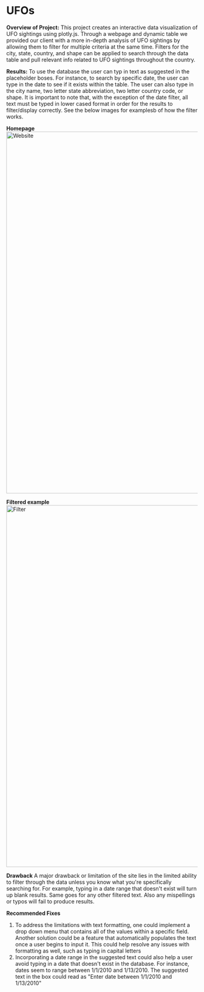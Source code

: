 # UFOs

**Overview of Project:**
This project creates an interactive data visualization of UFO sightings using plotly.js. Through a webpage and dynamic table we provided our client with a more in-depth analysis of UFO sightings by allowing them to filter for multiple criteria at the same time. Filters for the city, state, country, and shape can be applied to search through the data table and pull relevant info related to UFO sightings throughout the country.

**Results:** 
To use the database the user can typ in text as suggested in the placeholder boses. For instance, to search by specific date, the user can type in the date to see if it exists within the table. The user can also type in the city name, two letter state abbreviation, two letter country code, or shape. It is important to note that, with the exception of the date filter, all text must be typed in lower cased format in order for the results to filter/display correctly. See the below images for examplesb of how the filter works.

**Homepage**
<img width="953" alt="Website" src="https://user-images.githubusercontent.com/112994018/205180697-1a3cda39-231f-4890-9ccc-4359554b1348.png">


**Filtered example**
<img width="953" alt="Filter" src="https://user-images.githubusercontent.com/112994018/205180718-1858569a-5bab-4eda-abd1-dd24325437c2.png">


**Drawback**
A major drawback or limitation of the site lies in the limited ability to filter through the data unless you know what you're specifically searching for. For example, typing in a date range that doesn't exist will turn up blank results. Same goes for any other filtered text. Also any mispellings or typos will fail to produce results.

**Recommended Fixes**
1. To address the limitations with text formatting, one could implement a drop down menu that contains all of the values within a specific field. Another solution could be a feature that automatically populates the text once a user begins to input it. This could help resolve any issues with formatting as well, such as typing in capital letters
2. Incorporating a date range in the suggested text could also help a user avoid typing in a date that doesn't exist in the database. For instance, dates seem to range between 1/1/2010 and 1/13/2010. The suggested text in the box could read as "Enter date between 1/1/2010 and 1/13/2010"
